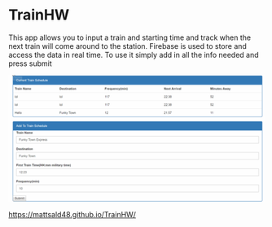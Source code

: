 # TrainHW

This app allows you to input a train and starting time and track when the next train will come around to the station. Firebase is used to store and access the data in real time. To use it simply add in all the info needed and press submit

![giftastic gif](trainhw.gif)

https://mattsald48.github.io/TrainHW/